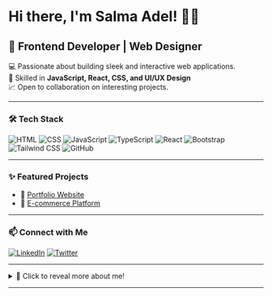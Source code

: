 # Hi there, I'm Salma Adel! 👋🚀

## 🚀 Frontend Developer | Web Designer  
💻 Passionate about building sleek and interactive web applications.  
🎨 Skilled in **JavaScript, React, CSS, and UI/UX Design**  
📈 Open to collaboration on interesting projects.  

---

### 🛠 Tech Stack
![HTML](https://img.shields.io/badge/HTML-E34F26?style=for-the-badge&logo=html5&logoColor=white)
![CSS](https://img.shields.io/badge/CSS-1572B6?style=for-the-badge&logo=css3&logoColor=white)
![JavaScript](https://img.shields.io/badge/JavaScript-F7DF1E?style=for-the-badge&logo=javascript&logoColor=black)
![TypeScript](https://img.shields.io/badge/TypeScript-3178C6?style=for-the-badge&logo=typescript&logoColor=white)
![React](https://img.shields.io/badge/React-61DAFB?style=for-the-badge&logo=react&logoColor=black)
![Bootstrap](https://img.shields.io/badge/Bootstrap-7952B3?style=for-the-badge&logo=bootstrap&logoColor=white)
![Tailwind CSS](https://img.shields.io/badge/Tailwind%20CSS-38B2AC?style=for-the-badge&logo=tailwind-css&logoColor=white)
![GitHub](https://img.shields.io/badge/GitHub-100000?style=for-the-badge&logo=github&logoColor=white)

---


### ✨ Featured Projects
- 🌟 [Portfolio Website](https://your-portfolio-link.vercel.app/)
- 🚀 [E-commerce Platform](https://your-project-link.vercel.app/)

---

### 📫 Connect with Me
[![LinkedIn](https://img.shields.io/badge/LinkedIn-0A66C2?style=for-the-badge&logo=linkedin&logoColor=white)]([https://linkedin.com/in/yourprofile](https://www.linkedin.com/in/salma-adel-89721a240/))
[![Twitter](https://img.shields.io/badge/Twitter-1DA1F2?style=for-the-badge&logo=twitter&logoColor=white)](https://twitter.com/yourprofile)

---

<details>
  <summary>📌 Click to reveal more about me!</summary>
  <p>I'm a frontend developer passionate about creating amazing web experiences.</p>
</details>

---
